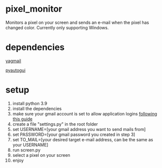 # pixel_monitor
Monitors a pixel on your screen and sends an e-mail when the pixel has changed color. 
Currently only supporting Windows.

# dependencies
[yagmail](https://pypi.org/project/yagmail/)

[pyautogui](https://pyautogui.readthedocs.io/en/latest)

# setup
1. install python 3.9
2. install the dependencies
3. make sure your gmail account is set to allow application logins [following this guide](https://support.google.com/accounts/answer/185833)  
4. create a file "settings.py" in the root folder
5. set USERNAME=[your gmail address you want to send mails from]
6. set PASSWORD=[your gmail password you created in step 3]
7. set TO_MAIL=[your desired target e-mail address, can be the same as your USERNAME]
9. run screen.py
10. select a pixel on your screen
11. enjoy


